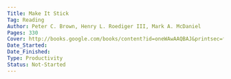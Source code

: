 ```yaml
---
Title: Make It Stick
Tag: Reading
Author: Peter C. Brown, Henry L. Roediger III, Mark A. McDaniel
Pages: 330
Cover: http://books.google.com/books/content?id=oneWAwAAQBAJ&printsec=frontcover&img=1&zoom=1&edge=curl&source=gbs_api
Date_Started:
Date_Finished:
Type: Productivity
Status: Not-Started
---
```

